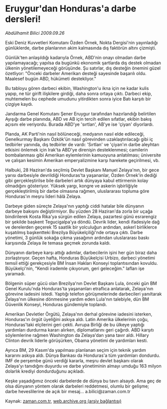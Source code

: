 # Eruygur'dan Honduras'a darbe dersleri!

*Abdülhamit Bilici 2009.09.26*

<tr><td class="metin" colspan="2" style="padding-top: 20px; padding-left: 5px; ">Eski Deniz Kuvvetleri Komutanı Özden Örnek, Nokta Dergisi'nin yayınladığı günlüklerde, darbe planlarının akim kalmasında dış faktörün altını çizmişti.</td></tr><tr><td class="metin" colspan="2" style="padding-top: 20px; padding-left: 5px; "><p>Günlük'ten anlaşıldığı kadarıyla Örnek, ABD'nin onayı olmadan darbe yapılamayacağı; yapılsa da bugünkü ekonomik şartlarda dış destek olmadan ülkenin yönetilemeyeceği görüşünde. Şu satırlar, dış desteğin önemini güzel özetliyor: "Önceki darbeler Amerikan desteği sayesinde başarılı oldu. Maalesef bugün ABD, hükümeti destekliyor."
<p> Bu tabloyu gören darbeci ekibin, Washington'u ikna için ne kadar kulis yapıp, ne tür girift ilişkilere girdiği, daha sonra ortaya çıktı. Darbeci ekip, muhtemelen bu cephede umudunu yitirdikten sonra iyice Batı karşıtı bir çizgiye kaydı.
<p> Jandarma Genel Komutanı Şener Eruygur tarafından hazırlandığı belirtilen Ayışığı darbe planında, ABD ve AB için tercih edilen sıfatlar, ekibin bakış açısını ele veriyordu. Burada ABD'ye 'sırtlan', AB'ye ise 'çiyan' diyorlardı.
<p> Planda, AK Parti'nin nasıl bölüneceği, medyanın nasıl elde edileceği, Genelkurmay Başkanı Özkök'ün nasıl görevinden uzaklaştırılacağı gibi iç tedbirler yanında, dış tedbirler de vardı: 'Sırtlan' ve 'çiyan'ın darbe aleyhtarı etkisini önlemek için Irak'ta ABD'ye direnişin desteklenmesi; camilerin bombalanması gibi Amerikan eylemlerinin kamuoyuna anlatılması; üniversite ve çalışan kesimin Amerikan emperyalizmine karşı harekete geçirilmesi, vb.
<p> Halbuki, 28 Haziran'da seçilmiş Devlet Başkanı Manuel Zelaya'nın, bir gece yarısı darbesiyle devrildiği Honduras'ta yaşananlar, Özden Örnek'in dediği gibi gerçekleştirilse bile darbeleri artık dünyaya kabul ettirmenin kolay olmadığını gösteriyor. Yüksek yargı, kongre ve askerin işbirliğiyle gerçekleştirilmiş bir darbe olmasına rağmen, uluslararası topluma göre Honduras'ın meşru lideri hâlâ Zelaya.
<p> Darbeye giden süreçte Zelaya'nın yaptığı ciddi hatalar bile dünyanın darbeye bakışını değiştirmiyor. Bu yüzden 28 Haziran'da zorla bir uçağa bindirilerek Kosta Rika'ya sürgün edilen Zelaya, pazartesi günü esrarengiz bir şekilde başkent Tegucigalpa'ya döndü. Devrik lider, kendi ifadesiyle dağ ve derelerden geçerek 15 saatlik bir yolculuğun ardından, askerî birliklerce kuşatılmış başkentteki Brezilya Büyükelçiliği'nde ortaya çıktı. Darbe yönetimi, 3 günlük sokağa çıkma yasağının ardından uluslararası baskı karşısında Zelaya ile temasa geçmek zorunda kaldı.
<p> Dünyanın darbeye karşı attığı adımlar, darbecilerin işini her gün biraz daha zorlaştırıyor. Geçen hafta, Honduras Büyükelçisi Urbizo, darbeci yönetimi temsil ettiği gerekçesiyle BM İnsan Hakları Konseyi toplantısından kovuldu. Büyükelçi'nin, "Kendi irademle çıkıyorum, geri geleceğim." lafları işe yaramadı.
<p> Bölgenin süper gücü olan Brezilya'nın Devlet Başkanı Lula, önceki gün BM Genel Kurulu'nda Honduras'ta yaşananları etraflıca anlatarak, Zelaya'nın görevine iadesini istedi. Yaptığı telefon görüşmelerinde darbecileri yanıltarak Zelaya'nın ülkesine dönmesine yardım eden Lula'nın talebiyle, dün BM Güvenlik Konseyi, Honduras gündemiyle toplandı.
<p> Amerikan Devletler Örgütü, Zelaya'nın derhal görevine iadesini isterken, Honduras'ın örgüt üyeliğini askıya aldı. Latin Amerika ülkelerinin çoğu, Honduras'taki elçilerini geri çekti. Avrupa Birliği de bu ülkeye yaptığı yardımları durdurma kararı alırken, diplomatlarını geri çağırdı. ABD karşıtı söylemlerine rağmen Washington da Zelaya'dan yana tavır aldı. Hillary Clinton devrik liderle görüşürken, Obama yönetimi de yardımları kesti.
<p> Ayrıca BM, 29 Kasım'da yapılması planlanan seçim için teknik yardım kararını askıya aldı. Dünya Bankası da Honduras'a tüm yardımları dondurdu. IMF de perşembe günü verdiği kararla, meşru devlet başkanı olarak Zelaya'yı tanıdığını duyurdu ve darbe yönetiminin almayı umduğu 163 milyon dolarlık krediyi dondurduğunu açıkladı.
<p> Keşke yaşadığımız önceki darbelerde de dünya bu tavrı alsaydı. Ama geç de olsa dünyanın yöntem olarak darbeleri reddetmesi, olumlu bir gelişme; darbe heveslilerine de açık bir mesaj... a.bilici@zaman.com.tr<br/></p></p></p></p></p></p></p></p></p></p></p></td></tr>

Kaynak: [zaman.com.tr](http://zaman.com.tr/yazar.do?yazino=896371), [web.archive.org (arşiv bağlantısı)](http://web.archive.org/web/20100110110527/http://www.zaman.com.tr:80/yazar.do?yazino=896371)

